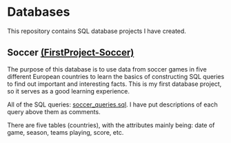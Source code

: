 # Databases

This repository contains SQL database projects I have created.

## Soccer [(FirstProject-Soccer)](/FirstProject-Soccer/)

The purpose of this database is to use data from soccer games in five different European countries to learn the basics of constructing SQL queries to find out important and interesting facts. This is my first database project, so it serves as a good learning experience.

All of the SQL queries: [soccer_queries.sql](/FirstProject-Soccer/soccer_queries.sql). I have put descriptions of each query above them as comments.

There are five tables (countries), with the attributes mainly being: date of game, season, teams playing, score, etc.
